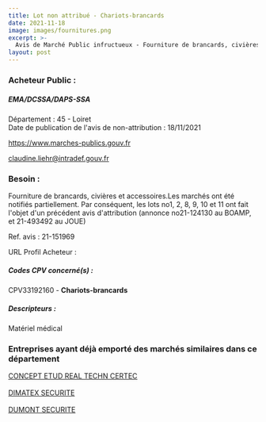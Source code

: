 ```yaml
---
title: Lot non attribué - Chariots-brancards
date: 2021-11-18
image: images/fournitures.png
excerpt: >-
  Avis de Marché Public infructueux - Fourniture de brancards, civières et accessoires
layout: post
---
```


### Acheteur Public :
##### EMA/DCSSA/DAPS-SSA
Département : 45 - Loiret<br/>
Date de publication de l'avis de non-attribution : 18/11/2021


https://www.marches-publics.gouv.fr

claudine.liehr@intradef.gouv.fr


### Besoin :

Fourniture de brancards, civières et accessoires.Les marchés ont été notifiés partiellement. Par conséquent, les lots no1, 2, 8, 9, 10 et 11 ont fait l'objet d'un précédent avis d'attribution (annonce no21-124130 au BOAMP, et 21-493492 au JOUE)

Ref. avis : 21-151969

URL Profil Acheteur : 

##### Codes CPV concerné(s) :
CPV33192160 - **Chariots-brancards** <br/>

##### Descripteurs :
Matériel médical <br/>

### Entreprises ayant déjà emporté des marchés similaires dans ce département
<a href="/entreprise-546/siren-325600088">CONCEPT ETUD REAL TECHN CERTEC</a><br/><br/>
<a href="/entreprise-561/siren-440203750">DIMATEX SECURITE</a><br/><br/>
<a href="/entreprise-572/siren-547220137">DUMONT SECURITE</a><br/><br/>
